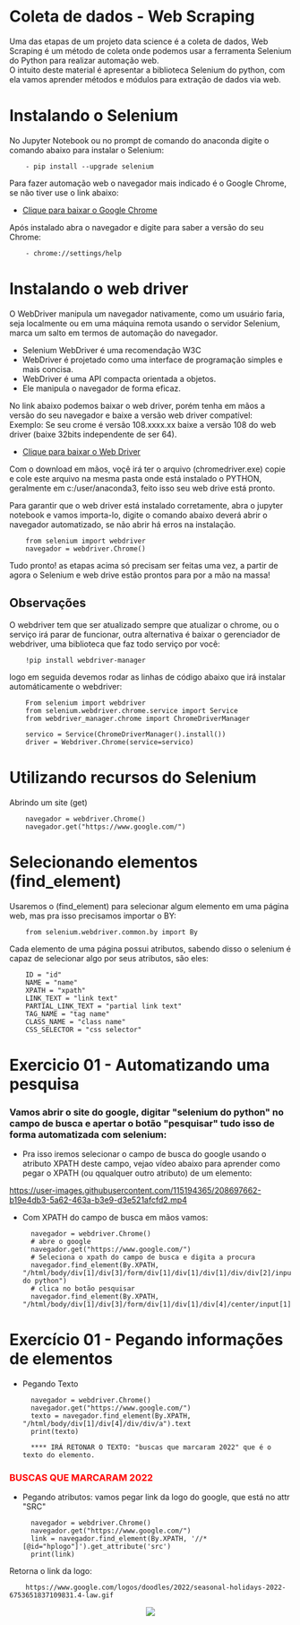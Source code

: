 # Coleta de dados - Web Scraping

Uma das etapas de um projeto data science é a coleta de dados, Web Scraping é um método de coleta onde podemos usar a ferramenta Selenium do Python para realizar automação web.<br>
O intuito deste material é apresentar a biblioteca Selenium do python, com ela vamos aprender métodos e módulos para extração de dados via web.<br>

# Instalando o Selenium

No Jupyter Notebook ou no prompt de comando do anaconda digite o comando abaixo para instalar o Selenium:

        - pip install --upgrade selenium
        
Para fazer automação web o navegador mais indicado é o Google Chrome, se não tiver use o link abaixo:

- <a href="https://www.google.com/chrome/"> Clique para baixar o Google Chrome</a>

Após instalado abra o navegador e digite para saber a versão do seu Chrome:

        - chrome://settings/help

# Instalando o web driver

O WebDriver manipula um navegador nativamente, como um usuário faria, seja localmente ou em uma máquina remota usando o servidor Selenium, marca um salto em termos de automação do navegador.<br>
- Selenium WebDriver é uma recomendação W3C
- WebDriver é projetado como uma interface de programação simples e mais concisa.
- WebDriver é uma API compacta orientada a objetos. 
- Ele manipula o navegador de forma eficaz.

No link abaixo podemos baixar o web driver, porém tenha em mãos a versão do seu navegador e baixe a versão web driver compatível:<br>
Exemplo: Se seu crome é versão 108.xxxx.xx baixe a versão 108 do web driver (baixe 32bits independente de ser 64).

- <a href="https://chromedriver.chromium.org/downloads"> Clique para baixar o Web Driver</a>

Com o download em mãos, voçê irá ter o arquivo (chromedriver.exe) copie e cole este arquivo na mesma pasta onde está instalado o PYTHON, geralmente em c:/user/anaconda3, feito isso seu web drive está pronto.<br>

Para garantir que o web driver está instalado corretamente, abra o jupyter notebook e vamos importa-lo, digite o comando abaixo deverá abrir o navegador automatizado, se não abrir há erros na instalação.

        from selenium import webdriver
        navegador = webdriver.Chrome()

Tudo pronto! as etapas acima só precisam ser feitas uma vez, a partir de agora o Selenium e web drive estão prontos para por a mão na massa!

## Observações
O webdriver tem que ser atualizado sempre que atualizar o chrome, ou o serviço irá parar de funcionar, outra alternativa é baixar o gerenciador de webdriver, uma biblioteca que faz todo serviço por você:

        !pip install webdriver-manager

logo em seguida devemos rodar as linhas de código abaixo que irá instalar automáticamente o webdriver:

        From selenium import webdriver
        from selenium.webdriver.chrome.service import Service
        from webdriver_manager.chrome import ChromeDriverManager

        servico = Service(ChromeDriverManager().install())
        driver = Webdriver.Chrome(service=servico)

# Utilizando recursos do Selenium

Abrindo um site (get)

        navegador = webdriver.Chrome()
        navegador.get("https://www.google.com/")
     
 # Selecionando elementos (find_element)
Usaremos o (find_element) para selecionar algum elemento em uma página web, mas pra isso precisamos importar o BY:<Br>

        from selenium.webdriver.common.by import By
        
Cada elemento de uma página possui atributos, sabendo disso o selenium é capaz de selecionar algo por seus atributos, são eles:
       
        ID = "id"
        NAME = "name"
        XPATH = "xpath"
        LINK_TEXT = "link text"
        PARTIAL_LINK_TEXT = "partial link text"
        TAG_NAME = "tag name"
        CLASS_NAME = "class name"
        CSS_SELECTOR = "css selector"
        
# Exercicio 01 - Automatizando uma pesquisa
### Vamos abrir o site do google, digitar "selenium do python" no campo de busca e apertar o botão "pesquisar" tudo isso de forma automatizada com selenium:
        
- Pra isso iremos selecionar o campo de busca do google usando o atributo XPATH deste campo, vejao vídeo abaixo para aprender como pegar o XPATH (ou qqualquer outro atributo) de um elemento:
        
https://user-images.githubusercontent.com/115194365/208697662-b19e4db3-5a62-463a-b3e9-d3e521afcfd2.mp4

- Com XPATH do campo de busca em mãos vamos:
        
        navegador = webdriver.Chrome()
        # abre o google
        navegador.get("https://www.google.com/")
        # Seleciona o xpath do campo de busca e digita a procura
        navegador.find_element(By.XPATH, "/html/body/div[1]/div[3]/form/div[1]/div[1]/div[1]/div/div[2]/input").send_keys("selenium do python")
        # clica no botão pesquisar
        navegador.find_element(By.XPATH, "/html/body/div[1]/div[3]/form/div[1]/div[1]/div[4]/center/input[1]").click()

# Exercício 01 - Pegando informações de elementos
- Pegando Texto

        navegador = webdriver.Chrome()
        navegador.get("https://www.google.com/")
        texto = navegador.find_element(By.XPATH, "/html/body/div[1]/div[4]/div/div/a").text
        print(texto)
        
        **** IRÁ RETONAR O TEXTO: "buscas que marcaram 2022" que é o texto do elemento.
<h3 style="color: red"> BUSCAS QUE MARCARAM 2022 </h3>

- Pegando atributos: vamos pegar link da logo do google, que está no attr "SRC"
        
        navegador = webdriver.Chrome()
        navegador.get("https://www.google.com/")
        link = navegador.find_element(By.XPATH, '//*[@id="hplogo"]').get_attribute('src')
        print(link)
        
Retorna o link da logo:
        
        https://www.google.com/logos/doodles/2022/seasonal-holidays-2022-6753651837109831.4-law.gif
<p align="center">
        <img src="https://www.google.com/logos/doodles/2022/seasonal-holidays-2022-6753651837109831.4-law.gif"/>
</p>   
        
